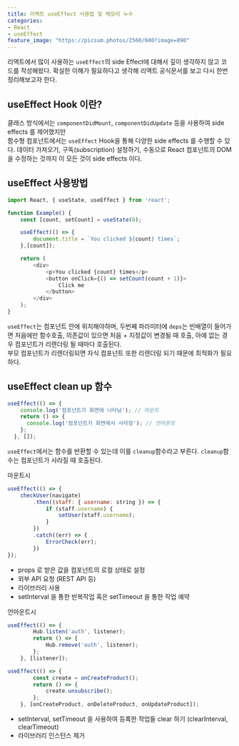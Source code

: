 ```yaml
---
title: 리액트 useEffect 사용법 및 메모리 누수
categories:
- React
- useEffect
feature_image: "https://picsum.photos/2560/600?image=890"
---
```


리액트에서 많이 사용하는 `useEffect`의 side Effect에 대해서 깊이 생각하지 않고 코드를 작성해왔다.
확실한 이해가 필요하다고 생각해 리액트 공식문서를 보고 다시 한번 정리해보고자 한다.

## useEffect Hook 이란?

클래스 방식에서는 `componentDidMount`, `componentDidUpdate` 등을 사용하여 side effects 를 제어했지만  
함수형 컴포넌트에서는 `useEffect` Hook을 통해 다양한 side effects 를 수행할 수 있다.
데이터 가져오기, 구독(subscription) 설정하기, 수동으로 React 컴포넌트의 DOM을 수정하는 것까지 이 모든 것이 side effects 이다.

## useEffect 사용방법

```javascript
import React, { useState, useEffect } from 'react';

function Example() {
    const [count, setCount] = useState(0);

    useEffect(() => {
        document.title = `You clicked ${count} times`;
    },[count]);

    return (
        <div>
            <p>You clicked {count} times</p>
            <button onClick={() => setCount(count + 1)}>
                Click me
            </button>
        </div>
    );
}
```

`useEffect`는 컴포넌트 안에 위치해야하며, 두번째 파라미터에 `deps`는 빈배열이 들어가면 처음에만 함수호출,
의존값이 있으면 처음 + 지정값이 변경될 때 호출, 아예 없는 경우 컴포넌트가 리렌더링 될 때마다 호출된다. <br>
부모 컴포넌트가 리렌더링되면 자식 컴포넌트 또한 리렌더링 되기 때문에 최적화가 필요하다.


## useEffect clean up 함수

```javascript
useEffect(() => {
    console.log('컴포넌트가 화면에 나타남'); // 마운트
    return () => {
      console.log('컴포넌트가 화면에서 사라짐'); // 언마운트
    };
  }, []);
```

`useEffect`에서는 함수를 반환할 수 있는데 이를 `cleanup`함수라고 부른다. `cleanup`함수는 컴포넌트가 사라질 때 호출된다.

마운트시
```javascript
useEffect(() => {
    checkUser(navigate)
        .then((staff: { username: string }) => {
            if (staff.username) {
                setUser(staff.username);
            }
        })
        .catch((err) => {
            ErrorCheck(err);
        })
});
```
- props 로 받은 값을 컴포넌트의 로컬 상태로 설정
- 외부 API 요청 (REST API 등)
- 라이브러리 사용
- setInterval 을 통한 반복작업 혹은 setTimeout 을 통한 작업 예약



언마운트시

```javascript
useEffect(() => {
		Hub.listen('auth', listener);
		return () => {
			Hub.remove('auth', listener);
		};
	}, [listener]);
```

```javascript
useEffect(() => {
		const create = onCreateProduct();
		return () => {
			create.unsubscribe();
		};
	}, [onCreateProduct, onDeleteProduct, onUpdateProduct]);
```

- setInterval, setTimeout 을 사용하여 등록한 작업들 clear 하기 (clearInterval, clearTimeout)
- 라이브러리 인스턴스 제거 




